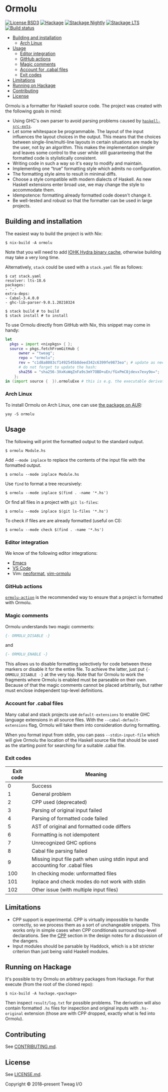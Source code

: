 # Ormolu

[![License BSD3](https://img.shields.io/badge/license-BSD3-brightgreen.svg)](http://opensource.org/licenses/BSD-3-Clause)
[![Hackage](https://img.shields.io/hackage/v/ormolu.svg?style=flat)](https://hackage.haskell.org/package/ormolu)
[![Stackage Nightly](http://stackage.org/package/ormolu/badge/nightly)](http://stackage.org/nightly/package/ormolu)
[![Stackage LTS](http://stackage.org/package/ormolu/badge/lts)](http://stackage.org/lts/package/ormolu)
[![Build status](https://badge.buildkite.com/8e3b0951f3652b77e1c422b361904136a539b0522029156354.svg?branch=master)](https://buildkite.com/tweag-1/ormolu)

* [Building and installation](#building-and-installation)
    * [Arch Linux](#arch-linux)
* [Usage](#usage)
    * [Editor integration](#editor-integration)
    * [GitHub actions](#github-actions)
    * [Magic comments](#magic-comments)
    * [Account for .cabal files](#account-for-cabal-files)
    * [Exit codes](#exit-codes)
* [Limitations](#limitations)
* [Running on Hackage](#running-on-hackage)
* [Contributing](#contributing)
* [License](#license)

Ormolu is a formatter for Haskell source code. The project was created with
the following goals in mind:

* Using GHC's own parser to avoid parsing problems caused by
  [`haskell-src-exts`][haskell-src-exts].
* Let some whitespace be programmable. The layout of the input influences
  the layout choices in the output. This means that the choices between
  single-line/multi-line layouts in certain situations are made by the user,
  not by an algorithm. This makes the implementation simpler and leaves some
  control to the user while still guaranteeing that the formatted code is
  stylistically consistent.
* Writing code in such a way so it's easy to modify and maintain.
* Implementing one “true” formatting style which admits no configuration.
* The formatting style aims to result in minimal diffs.
* Choose a style compatible with modern dialects of Haskell. As new Haskell
  extensions enter broad use, we may change the style to accommodate them.
* Idempotence: formatting already formatted code doesn't change it.
* Be well-tested and robust so that the formatter can be used in large
  projects.

## Building and installation

The easiest way to build the project is with Nix:

```console
$ nix-build -A ormolu
```

Note that you will need to add [IOHK Hydra binary
cache][iohk-hydra-binary-cache], otherwise building may take a very long
time.

Alternatively, `stack` could be used with a `stack.yaml` file as follows:

```console
$ cat stack.yaml
resolver: lts-18.6
packages:
- '.'
extra-deps:
- Cabal-3.4.0.0
- ghc-lib-parser-9.0.1.20210324

$ stack build # to build
$ stack install # to install
```

To use Ormolu directly from GitHub with Nix, this snippet may come in handy:

```nix
let
  pkgs = import <nixpkgs> { };
  source = pkgs.fetchFromGitHub {
      owner = "tweag";
      repo = "ormolu";
      rev = "c1d8a8083cf1492545b8deed342c6399fe9873ea"; # update as necessary
      # do not forget to update the hash:
      sha256 = "sha256-3XxKuWqZnFa9s3mY7OBD+uEn/fGxPmC8jdevx7exy9o=";
    };
in (import source {  }).ormoluExe # this is e.g. the executable derivation
```

### Arch Linux

To install Ormolu on Arch Linux, one can use [the package on AUR][aur]:

```console
yay -S ormolu
```

## Usage

The following will print the formatted output to the standard output.

```console
$ ormolu Module.hs
```

Add `--mode inplace` to replace the contents of the input file with the
formatted output.

```console
$ ormolu --mode inplace Module.hs
```

Use `find` to format a tree recursively:

```console
$ ormolu --mode inplace $(find . -name '*.hs')
```

Or find all files in a project with `git ls-files`:

```console
$ ormolu --mode inplace $(git ls-files '*.hs')
```

To check if files are are already formatted (useful on CI):

```console
$ ormolu --mode check $(find . -name '*.hs')
```

### Editor integration

We know of the following editor integrations:

* [Emacs][emacs-package]
* [VS Code][vs-code-plugin]
* Vim: [neoformat][neoformat], [vim-ormolu][vim-ormolu]

### GitHub actions

[`ormolu-action`][ormolu-action] is the recommended way to ensure that a
project is formatted with Ormolu.

### Magic comments

Ormolu understands two magic comments:

```haskell
{- ORMOLU_DISABLE -}
```

and

```haskell
{- ORMOLU_ENABLE -}
```

This allows us to disable formatting selectively for code between these
markers or disable it for the entire file. To achieve the latter, just put
`{- ORMOLU_DISABLE -}` at the very top. Note that for Ormolu to work the
fragments where Ormolu is enabled must be parseable on their own. Because of
that the magic comments cannot be placed arbitrarily, but rather must
enclose independent top-level definitions.

### Account for .cabal files

Many cabal and stack projects use `default-extensions` to enable GHC
language extensions in all source files. With the
`--cabal-default-extensions` flag, Ormolu will take them into consideration
during formatting.

When you format input from stdin, you can pass `--stdin-input-file` which
will give Ormolu the location of the Haskell source file that should be used
as the starting point for searching for a suitable .cabal file.

### Exit codes

Exit code | Meaning
----------|-----------------------------------------------
0         | Success
1         | General problem
2         | CPP used (deprecated)
3         | Parsing of original input failed
4         | Parsing of formatted code failed
5         | AST of original and formatted code differs
6         | Formatting is not idempotent
7         | Unrecognized GHC options
8         | Cabal file parsing failed
9         | Missing input file path when using stdin input and accounting for .cabal files
100       | In checking mode: unformatted files
101       | Inplace and check modes do not work with stdin
102       | Other issue (with multiple input files)

## Limitations

* CPP support is experimental. CPP is virtually impossible to handle
  correctly, so we process them as a sort of unchangeable snippets. This
  works only in simple cases when CPP conditionals surround top-level
  declarations. See the [CPP][design-cpp] section in the design notes for a
  discussion of the dangers.
* Input modules should be parsable by Haddock, which is a bit stricter
  criterion than just being valid Haskell modules.

## Running on Hackage

It's possible to try Ormolu on arbitrary packages from Hackage. For that
execute (from the root of the cloned repo):

```console
$ nix-build -A hackage.<package>
```

Then inspect `result/log.txt` for possible problems. The derivation will
also contain formatted `.hs` files for inspection and original inputs with
`.hs-original` extension (those are with CPP dropped, exactly what is fed
into Ormolu).

## Contributing

See [CONTRIBUTING.md][contributing].

## License

See [LICENSE.md][license].

Copyright © 2018–present Tweag I/O

[iohk-hydra-binary-cache]: https://input-output-hk.github.io/haskell.nix/tutorials/getting-started/#setting-up-the-binary-cache
[aur]: https://aur.archlinux.org/packages/ormolu
[contributing]: https://github.com/tweag/ormolu/blob/master/CONTRIBUTING.md
[design-cpp]: https://github.com/tweag/ormolu/blob/master/DESIGN.md#cpp
[emacs-package]: https://github.com/vyorkin/ormolu.el
[haskell-src-exts]: https://hackage.haskell.org/package/haskell-src-exts
[license]: https://github.com/tweag/ormolu/blob/master/LICENSE.md
[neoformat]: https://github.com/sbdchd/neoformat
[ormolu-action]: https://github.com/marketplace/actions/ormolu-action
[vim-ormolu]: https://github.com/sdiehl/vim-ormolu
[vs-code-plugin]: https://marketplace.visualstudio.com/items?itemName=sjurmillidahl.ormolu-vscode
